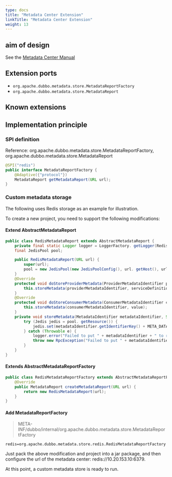 ```yaml
---
type: docs
title: "Metadata Center Extension"
linkTitle: "Metadata Center Extension"
weight: 13
---
```


## aim of design
See the [Metadata Center Manual](../../../metadata-center/overview/)

## Extension ports

* `org.apache.dubbo.metadata.store.MetadataReportFactory`
* `org.apache.dubbo.metadata.store.MetadataReport`

## Known extensions

## Implementation principle

### SPI definition

Reference: org.apache.dubbo.metadata.store.MetadataReportFactory, org.apache.dubbo.metadata.store.MetadataReport

```java
@SPI("redis")
public interface MetadataReportFactory {
    @Adaptive({"protocol"})
    MetadataReport getMetadataReport(URL url);
}
```



### Custom metadata storage

The following uses Redis storage as an example for illustration.

To create a new project, you need to support the following modifications:

#### Extend AbstractMetadataReport

```java
public class RedisMetadataReport extends AbstractMetadataReport {
    private final static Logger logger = LoggerFactory. getLogger(RedisMetadataReport. class);
    final JedisPool pool;

    public RedisMetadataReport(URL url) {
        super(url);
        pool = new JedisPool(new JedisPoolConfig(), url. getHost(), url. getPort());
    }
    @Override
    protected void doStoreProviderMetadata(ProviderMetadataIdentifier providerMetadataIdentifier, String serviceDefinitions) {
        this.storeMetadata(providerMetadataIdentifier, serviceDefinitions);
    }
    @Override
    protected void doStoreConsumerMetadata(ConsumerMetadataIdentifier consumerMetadataIdentifier, String value) {
        this.storeMetadata(consumerMetadataIdentifier, value);
    }
    private void storeMetadata(MetadataIdentifier metadataIdentifier, String v) {
        try (Jedis jedis = pool. getResource()) {
            jedis.set(metadataIdentifier.getIdentifierKey() + META_DATA_SOTRE_TAG, v);
        } catch (Throwable e) {
            logger.error("Failed to put " + metadataIdentifier + " to redis " + v + ", cause: " + e.getMessage(), e);
            throw new RpcException("Failed to put " + metadataIdentifier + " to redis " + v + ", cause: " + e.getMessage(), e);
        }
    }
}
```

#### Extends AbstractMetadataReportFactory

```java
public class RedisMetadataReportFactory extends AbstractMetadataReportFactory {
    @Override
    public MetadataReport createMetadataReport(URL url) {
        return new RedisMetadataReport(url);
    }
}
```

#### Add MetadataReportFactory

> META-INF/dubbo/internal/org.apache.dubbo.metadata.store.MetadataReportFactory

```properties
redis=org.apache.dubbo.metadata.store.redis.RedisMetadataReportFactory
```

Just pack the above modification and project into a jar package, and then configure the url of the metadata center: redis://10.20.153.10:6379.

At this point, a custom metadata store is ready to run.